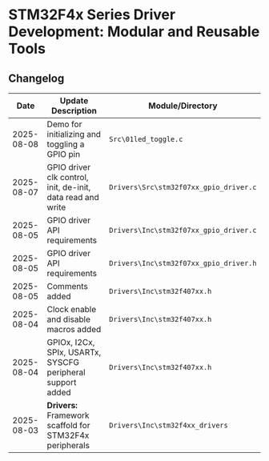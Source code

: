 # STM32F4x Series Driver Development: Modular and Reusable Tools

## Changelog

| Date       | Update Description                                            | Module/Directory           |
|------------|---------------------------------------------------------------|----------------------------|
| 2025-08-08 | Demo for initializing and toggling a GPIO pin |  `Src\01led_toggle.c` |
| 2025-08-07 | GPIO driver clk control, init, de-init, data read and write |  `Drivers\Src\stm32f07xx_gpio_driver.c` |
| 2025-08-05 | GPIO driver API requirements |  `Drivers\Inc\stm32f07xx_gpio_driver.c` |
| 2025-08-05 | GPIO driver API requirements |  `Drivers\Inc\stm32f07xx_gpio_driver.h` |
| 2025-08-05 | Comments added |  `Drivers\Inc\stm32f407xx.h` |
| 2025-08-04 | Clock enable and disable macros added                         | `Drivers\Inc\stm32f407xx.h`            |
| 2025-08-04 | GPIOx, I2Cx, SPIx, USARTx, SYSCFG peripheral support added    | `Drivers\Inc\stm32f407xx.h`            |
| 2025-08-03 | **Drivers:** Framework scaffold for STM32F4x peripherals      | `Drivers\Inc\stm32f4xx_drivers`        |